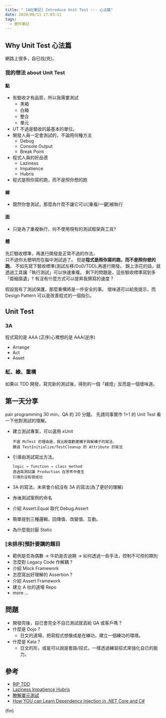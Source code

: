 ```yaml
---
title: " [A社筆記] Introduce Unit Test --- 心法篇"
date: 2020/06/11 17:03:11
tags:
  - 實作筆記
---
```


## Why Unit Test 心法篇

網路上很多，自已找(兇)。

### 我的想法 about Unit Test

#### 點

- 有驗收才有品質，所以我需要測試
  - 黑箱
  - 白箱
  - 整合
  - 單元
- UT 不過是驗收的最基本的單位。
- 開發人員一定會測試的，不論用何種方法
  - Debug
  - Console Output
  - Break Point
- 程式人員的好品德
  - Laziness
  - Impatience
  - Hubris
- 程式是照你寫的跑，而不是照你想的跑

#### 線

- 既然你會測試，那麼為什麼不讓它可以[重複/一鍵]被執行

#### 面

- 只是為了重複執行，何不使用現有的測試框架與工具?

#### 體

先訂驗收標準，再進行開發是正常不過的作法，  
只不過你太聰明而在腦中測試過了。
但是**程式是照你寫的跑，而不是照你想的跑**。
不如先寫下驗收標準(測試左移/DoD/TDD),再進行開發。
錦上添花的話，就透過工具讓「執行測試」可以快速重複。
剩下的問題是，這些驗收標準寫到多「鉅細靡遺」?
有沒有什麼方式可以提昇我撰寫的速度 ?

假設我有了測試保護，那麼重構將是一件安全的事。
壞味道可以給我提示，而 Design Pattern 可以是改善程式的一個指引。

## Unit Test

### 3A

程式寫的是 AAA (正序)心裡想的是 AAA(逆序)

- Arrange
- Act
- Asset

### 紅、綠、重構

如果以 TDD 開發，寫完新的測試後，得到的一個「綠燈」反而是一個壞味道。

## 第一天分享

pair programming 30 min，QA 約 20 分鐘。
先請同事實作 1+1 的 Unit Test 看一下他對測試的理解。

- 建立測試專案，可以選用 xUnit

  ```text
  不選 MsTest 的理由是，我比較喜歡建構子與解構子的寫法，
  勝過 TestInitialize/TestCleanup 的 Attribute 的寫法
  ```

- 引導由測試寫出方法。

  ```text
  logic → function → class method
  透過寫測試讓 Production 在思考中產生
  引導的沒有很成功
  ```

- 3A 的寫法，未來會介紹沒有 3A 的寫法(為了更好的理解)
- ~~方法~~測試案例的命名
- 介紹 Assert.Equal 取代 Debug.Assert
- 簡單提到三種邏輯，回傳值、改變值、互動。
- 為什麼我討厭 Static

### [未排序]預計要講的題目

- 範例是否為偶數 → 牛奶是否過期 → 如何透過一些手法，控制不可控的類別
- 怎麼對 Legacy Code 作解耦 ?
- 介紹 Mock Framework
- 怎麼寫出好理解的 Assertion ?
- 介紹 Assert Framework
- 建立 A 社的道場 Repo
- more ...

## 問題

- 開發~~完~~後，自已會完全不自已測試就丟給 QA 或客戶嗎 ?
- 什麼是 Dojo ?
  - 日文的道場，把寫程式想像成是在練功，建立一個練功的環境。
- 什麼是 Kata ?
  - 日文的形，或是可以說是套路/招式，一樣透過練習招式來強化自已的能力。

## 參考

- [RIP TDD](https://www.facebook.com/notes/kent-beck/rip-tdd/750840194948847/)
- [Laziness Impatience Hubris](https://wiki.c2.com/?LazinessImpatienceHubris)
- [瞭解單元測試](http://otischou.tw/2019/08/02/unit-test.html)
- [How YOU can Learn Dependency Injection in .NET Core and C#](https://softchris.github.io/pages/dotnet-di.html)

(fin)
